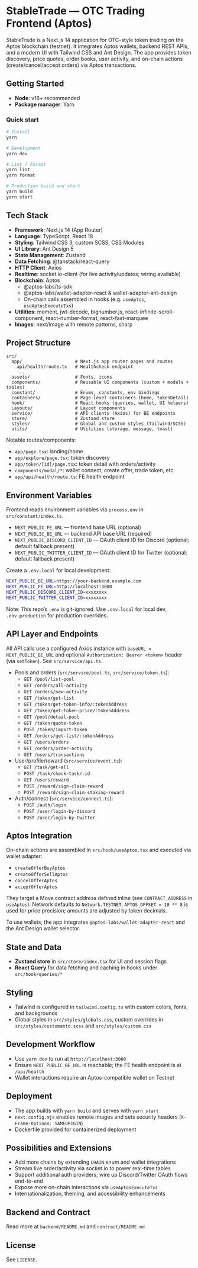 # StableTrade — OTC Trading Frontend (Aptos)

StableTrade is a Next.js 14 application for OTC-style token trading on the Aptos blockchain (testnet). It integrates Aptos wallets, backend REST APIs, and a modern UI with Tailwind CSS and Ant Design. The app provides token discovery, price quotes, order books, user activity, and on-chain actions (create/cancel/accept orders) via Aptos transactions.

## Getting Started

- **Node**: v18+ recommended
- **Package manager**: Yarn

### Quick start

```bash
# Install
yarn

# Development
yarn dev

# Lint / Format
yarn lint
yarn format

# Production build and start
yarn build
yarn start
```

## Tech Stack

- **Framework**: Next.js 14 (App Router)
- **Language**: TypeScript, React 18
- **Styling**: Tailwind CSS 3, custom SCSS, CSS Modules
- **UI Library**: Ant Design 5
- **State Management**: Zustand
- **Data Fetching**: @tanstack/react-query
- **HTTP Client**: Axios
- **Realtime**: socket.io-client (for live activity/updates; wiring available)
- **Blockchain**: Aptos
  - @aptos-labs/ts-sdk
  - @aptos-labs/wallet-adapter-react & wallet-adapter-ant-design
  - On-chain calls assembled in hooks (e.g. `useAptos`, `useAptosExecuteTxs`)
- **Utilities**: moment, jwt-decode, bignumber.js, react-infinite-scroll-component, react-number-format, react-fast-marquee
- **Images**: next/image with remote patterns, sharp

## Project Structure

```
src/
  app/                    # Next.js app router pages and routes
    api/health/route.ts   # Healthcheck endpoint
    ...
  assets/                 # Fonts, icons
  components/             # Reusable UI components (custom + modals + tables)
  constant/               # Enums, constants, env bindings
  containers/             # Page-level containers (home, tokenDetail)
  hook/                   # React hooks (queries, wallet, UI helpers)
  Layouts/                # Layout components
  service/                # API clients (Axios) for BE endpoints
  store/                  # Zustand store
  styles/                 # Global and custom styles (Tailwind/SCSS)
  utils/                  # Utilities (storage, message, toast)
```

Notable routes/components:
- `app/page.tsx`: landing/home
- `app/explore/page.tsx`: token discovery
- `app/token/[id]/page.tsx`: token detail with orders/activity
- `components/modal/*`: wallet connect, create offer, trade token, etc.
- `app/api/health/route.ts`: FE health endpoint

## Environment Variables

Frontend reads environment variables via `process.env` in `src/constant/index.ts`.

- `NEXT_PUBLIC_FE_URL` — frontend base URL (optional)
- `NEXT_PUBLIC_BE_URL` — backend API base URL (required)
- `NEXT_PUBLIC_DISCORD_CLIENT_ID` — OAuth client ID for Discord (optional; default fallback present)
- `NEXT_PUBLIC_TWITTER_CLIENT_ID` — OAuth client ID for Twitter (optional; default fallback present)

Create a `.env.local` for local development:

```bash
NEXT_PUBLIC_BE_URL=https://your-backend.example.com
NEXT_PUBLIC_FE_URL=http://localhost:3000
NEXT_PUBLIC_DISCORD_CLIENT_ID=xxxxxxxx
NEXT_PUBLIC_TWITTER_CLIENT_ID=xxxxxxxx
```

Note: This repo’s `.env` is git-ignored. Use `.env.local` for local dev, `.env.production` for production overrides.

## API Layer and Endpoints

All API calls use a configured Axios instance with `baseURL = NEXT_PUBLIC_BE_URL` and optional `Authorization: Bearer <token>` header (via `setToken`). See `src/service/api.ts`.

- Pools and orders (`src/service/pool.ts`, `src/service/token.ts`):
  - `GET /pool/list-pool`
  - `GET /orders/all-activity`
  - `GET /orders/new-activity`
  - `GET /token/get-list`
  - `GET /token/get-token-info/:tokenAddress`
  - `GET /token/get-token-price/:tokenAddress`
  - `GET /pool/detail-pool`
  - `GET /token/quote-token`
  - `POST /token/import-token`
  - `GET /orders/get-list/:tokenAddress`
  - `GET /users/orders`
  - `GET /orders/order-activity`
  - `GET /users/transactions`
- User/profile/reward (`src/service/event.ts`):
  - `GET /task/get-all`
  - `POST /task/check-task/:id`
  - `GET /users/reward`
  - `POST /reward/sign-claim-reward`
  - `POST /reward/sign-claim-staking-reward`
- Auth/connect (`src/service/connect.ts`):
  - `POST /auth/login`
  - `POST /user/login-by-discord`
  - `POST /user/login-by-twitter`

## Aptos Integration

On-chain actions are assembled in `src/hook/useAptos.tsx` and executed via wallet adapter:
- `createOfferBuyAptos`
- `createOfferSellAptos`
- `cancelOfferAptos`
- `acceptOfferAptos`

They target a Move contract address defined inline (see `CONTRACT_ADDRESS` in `useAptos`). Network defaults to `Network.TESTNET`. `APTOS_OFFSET = 10 ** 8` is used for price precision; amounts are adjusted by token decimals.

To use wallets, the app integrates `@aptos-labs/wallet-adapter-react` and the Ant Design wallet selector.

## State and Data

- **Zustand store** in `src/store/index.tsx` for UI and session flags
- **React Query** for data fetching and caching in hooks under `src/hook/queries/*`

## Styling

- Tailwind is configured in `tailwind.config.ts` with custom colors, fonts, and backgrounds
- Global styles in `src/styles/globals.css`, custom overrides in `src/styles/customantd.scss` and `src/styles/custom.css`

## Development Workflow

- Use `yarn dev` to run at `http://localhost:3000`
- Ensure `NEXT_PUBLIC_BE_URL` is reachable; the FE health endpoint is at `/api/health`
- Wallet interactions require an Aptos-compatible wallet on Testnet

## Deployment

- The app builds with `yarn build` and serves with `yarn start`
- `next.config.mjs` enables remote images and sets security headers (`X-Frame-Options: SAMEORIGIN`)
- Dockerfile provided for containerized deployment

## Possibilities and Extensions

- Add more chains by extending `CHAIN` enum and wallet integrations
- Stream live order/activity via socket.io to power real-time tables
- Support additional auth providers; wire up Discord/Twitter OAuth flows end-to-end
- Expose more on-chain interactions via `useAptosExecuteTxs`
- Internationalization, theming, and accessibility enhancements

## Backend and Contract

Read more at `backend/README.md` and `contract/README.md`

## License

See `LICENSE`.

